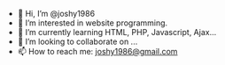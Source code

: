 - 👋 Hi, I’m @joshy1986
- 👀 I’m interested in website programming.
- 🌱 I’m currently learning HTML, PHP, Javascript, Ajax...
- 💞️ I’m looking to collaborate on ...
- 📫 How to reach me: joshy1986@gmail.com

<!---
joshy1986/joshy1986 is a ✨ special ✨ repository because its `README.md` (this file) appears on your GitHub profile.
You can click the Preview link to take a look at your changes.
--->
